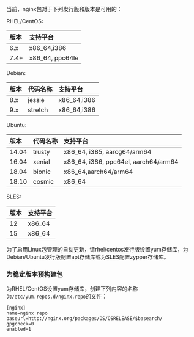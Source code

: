 当前，nginx包对于下列发行版和版本是可用的：

RHEL/CentOS:

| 版本 | 支持平台 |
| :--- | :--- |
| 6.x | x86\_64,i386 |
| 7.4+ | x86\_64, ppc64le |

Debian:

| 版本 | 代码名称 | 支持平台 |
| :--- | :--- | :--- |
| 8.x | jessie | x86\_64,i386 |
| 9.x | stretch | x86\_64,i386 |

Ubuntu:

| 版本 | 代码名称 | 支持平台 |
| :--- | :--- | :--- |
| 14.04 | trusty | x86\_64, i385, aarcg64/arm64 |
| 16.04 | xenial | x86\_64, i386, ppc64el, aarch64/arm64 |
| 18.04 | bionic | x86\_64,aarch64/arm64 |
| 18.10 | cosmic | x86\_64 |

SLES:

| 版本 | 支持平台 |
| :--- | :--- |
| 12 | x86\_64 |
| 15 | x86\_64 |

为了启用Linux包管理的自动更新，请rhel/centos发行版设置yum存储库，为Debian/Ubuntu发行版配置apt存储库或为SLES配置zypper存储库。

### 为稳定版本预构建包

为RHEL/CentOS设置yum存储库，创建下列内容的名称为`/etc/yum.repos.d/nginx.repo`的文件：

```
[nginx]
name=nginx repo
baseurl=http://nginx.org/packages/OS/OSRELEASE/$basearch/
gpgcheck=0
enabled=1
```



